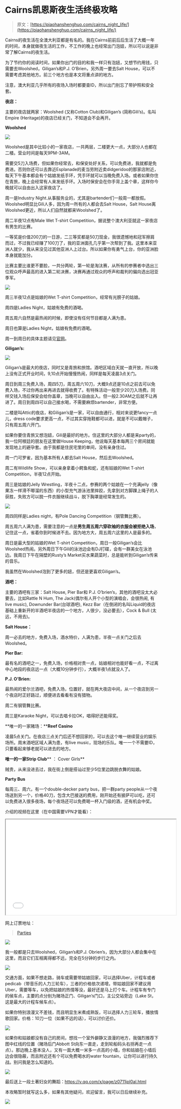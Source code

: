# Cairns凯恩斯夜生活终极攻略

> 原文：[https://piaohanshenghuo.com/cairns_night_life/](https://piaohanshenghuo.com/cairns_night_life/)

Cairns的夜生活在全澳大利亚都是有名的。我在Cairns前前后后生活了大概一年的时间，本身就做夜生活的工作，不工作的晚上也经常出门泡妞，所以可以说是非常了解Cairns的夜生活。

为了节约你的阅读时间，如果你出门的目的和我一样只有泡妞，又想节约用钱，只需要去Woolshed，Giligan’s和P.J. O’Brien，另外周一要去Salt House，可以不需要考虑其他地方。前三个地方也是本文将重点讲的地方。

注意，澳大利亚几乎所有的夜场入场时都要查ID，所以出门别忘了带护照和安全套。

**夜店：**

主要的夜店就两家：Woolshed (又称Cotton Club)和Giligan’s (简称Gili’s)。名叫Empire (Heritage)的夜店已经关门，不知道会不会再开。

**Woolshed**

![](img/2ae6d6a158c9de3afaa6b38d71342cd0.png)



Woolshed是其中比较小的一家夜店，一共两层，二楼更大一点，大部分人也都在二楼。营业时间是每天9PM-3AM。

需要交5刀入场费，但如果你经常去，和保安处好关系，可以免费进，我就都是免费进。否则你还可以去靠近Esplanade的麦当劳附近卖didgeridoo的那家店附近，每天下午基本都会有个姑娘发纸手环，凭手环就可以当晚免费入场。或者如果你住在青旅，晚上会经常有人来发纸手环。入场时保安会在你手背上盖个章，这样你今晚就可以自由出入这家夜店了。

周一是Industry Night.从事服务业的，尤其是bartender们一般周一都放假。Woolshed明显比Gili人多，因为周一所有的人都会去Salt House，Salt House离Woolshed更近，所以人们自然就都来Woolshed了。

周二半夜12点有Male Wet T-shirt Competition，据说整个澳大利亚就这一家夜店有男生的比赛。

一等奖是价值200刀的一日游，二三等奖都是50刀现金，我很遗憾地和冠军擦肩而过，不过我已经赚了100刀了，我的亚洲面孔几乎第一次帮到了我。这里本来亚洲人就少，我从来没见过其他亚洲人上过台。所以如果你有勇气上台，你的亚洲脸本身就能加分。

比赛主要比谁更不要脸，一共分两轮，第一轮是淘汰赛，从所有的参赛者中选出三位观众呼声最高的进入第二轮决赛，决赛再通过观众的呼声和裁判的偏向选出冠亚季军。

![](img/df176a735e5fbae690f0349db6b2fb37.png)



周三半夜12点是姑娘的Wet T-shirt Competition，经常有光膀子的姑娘。

周四是Ladies Night，姑娘有免费的酒喝。

周五周六自然是最热闹的时候，即使没有任何节目都是人满为患。

周日也算是Ladies Night，姑娘有免费的酒喝。

周一到周日的具体主题请见[官网](http://www.thewoolshed.com.au/party-seven-nights-a-week/)。

**Giligan’s:**

![](img/bd765f143bdbe3ff70d8cb9f92548a2c.png)



Giligan’s是最大的夜店，同时又是青旅和旅馆。酒吧区域白天就一直开放，所以晚上没有正式开业时间，9,10点开始慢慢热闹，同样是每天凌晨3点关门。

周日到周三免费入场，周四5刀，周五周六10刀，大概9点还是10点之前去可以免费入场，不过你再出来再进去就得收费了。有特殊活动一般至少20刀入场费。同样交钱入场后保安会给你盖章，当晚可以自由出入。但一般2.30AM之后就不让再进了。周日到周四可以自己接水喝，不需要麻烦bartender，非常方便。

二楼是叫Attic的夜店，和Giligan’s是一家，可以自由通行，相对来说更fancy一点儿，dress code要求更高一点，不过其实穿拖鞋都可以进，就是不可以戴帽子，只有周五周六开门。

如果你要住青旅又想泡妞，Gili是最好的地方。住这里的大部分人都是来party的，我一位阿根廷的朋友在这里做House Keeping，他说每天基本每两三个房间就能发现地上的避孕套。由于我都是住民宅里的单间，没有亲身住过。

周一门可罗雀，因为基本所有人都去Salt House，然后去Woolshed。

周二有Wildlife Show，可以亲身拿着小鳄鱼和蛇，还有姑娘的Wet T-shirt Competition，半夜12点开始。

周三是姑娘的Jelly Wrestling，半夜十二点，参赛的两个姑娘在一个充满jelly（像果冻一样滑不唧溜的东西）的小型充气游泳池里摔跤，先拿到对方脚踝上绳子的人获胜，失败方可以脱一件衣服继续战斗，脱下胸罩是经常发生的。

![](img/ce79aecc1e66d9ef1d87d82bbc536ba7.png)



周四同样是Ladies night，有Pole Dancing Competition（钢管舞比赛）。

周五周六人满为患，需要注意的一点是**男生周五周六穿砍袖的衣服会被拒绝入场**，记住这一点，省着你到时候进不去。因为地方大，周五周六这里的人是最多的。

周日是最大型的姑娘的Wet T-shirt Competition，周日一般Giligan’s会比Woolshed热闹。另外周日下午Gili的泳池边会有DJ打碟，会有一群美女在泳池边。我周日下午在隔壁的Rusty’s Market买水果蔬菜时，总是能听到Giligan’s传来的音乐。

我虽然在Woolshed泡到了更多的妞，但还是更喜欢Giligan’s。

**酒吧：**

主要的酒吧有三家：Salt House, Pier Bar和 P.J. O’brien’s，其他的酒吧没太大必要去，比如Rattle N Hum, The Jack(偶尔有人开个小型的演唱会，会很热闹, 有live music), Downunder Bar(台球酒吧), Kezz Bar（在倒闭的名叫Liquid的夜店基础上重新开的半酒吧半夜店的一个地方，人很少，没必要去），Cock & Bull (太远，不用去)。

**Salt House：**

周一必去的地方，免费入场，酒水特价，人满为患，半夜一点关门之后去Woolshed。

**Pier Bar:**

最有名的酒吧之一，免费入场，价格相对贵一点，姑娘相对也能好看一点，不过离中心地段的夜店远一点（大概10分钟步行），大概半夜1点就没人了。

**P.J. O’Brien:**

最热闹的爱尔兰酒吧，免费入场，位置好，就在两大夜店中间，从一个夜店到另一个夜店时正好路过，顺便进去看看有没有猎物。

周二有钢管舞比赛。

周三是Karaoke Night，可以去唱卡拉OK，唱得好还能得奖。

**唯一的一家赌场：****Reef Casino**

凌晨5点关门。在夜店三点关门后还不想回家的，可以去这个唯一继续营业的娱乐场所。周末酒吧区域人满为患，有live music，现场的乐队。唯一一个不需要ID，只要看起来够老就可以进去的地方。

**唯一的一家Strip Club**** ： Cover Girls**

贼贵，从来没进去过，我在街上倒是搭讪过至少5位里边跳脱衣舞的姑娘。

**Party Bus**

每周三、周六，有一个double-decker party bus，把一群party people从一个夜场送到另一个，价格40刀，包含大巴接送的费用，刚开始还有披萨可以吃，还可以免费进入很多夜场，每个夜场还可以免费喝一杯入门级的酒，还有机会中奖。

介绍的视频在这里（在中国需要VPN才能看）：

<iframe src="//www.youtube.com/embed/sgI9oucy-W0" width="560" height="314" allowfullscreen="allowfullscreen"></iframe>

网上订票地址：

> [Parties](http://www.ultimatepartycairns.com/parties/)

<iframe class="wp-embedded-content" sandbox="allow-scripts" security="restricted" style="position: absolute; clip: rect(1px, 1px, 1px, 1px);" src="https://www.ultimatepartycairns.com/parties/embed/#?secret=UwoSZe6dRd" data-secret="UwoSZe6dRd" width="600" height="338" title="“Parties” — Ultimate Party" frameborder="0" marginwidth="0" marginheight="0" scrolling="no"></iframe>

![](img/85350727a38de135e0e62e79b9ce1ca5.png)



我一般都是只去Woolshed，Giligan’s和P.J. Obrien’s，因为大部分人都会集中在这里，而且它们互相离得都不远，完全在5分钟的步行之内。

![](img/c1eb69a3b93c89fcb6661e5514accce7.png)



交通方面，如果不想走路，骑车或需要带姑娘回家，可以选择Uber，计程车或者pedicab（带音乐的人力三轮车），三者的价格依次递增。带姑娘回家不建议用Uber，需要等车，以免把姑娘的热情等没，最好还是马上打个车。计程车有专门的侯车点，主要的点分别为赌场正门、Giligan’s门口，主公交站旁边（Lake St，这是最大的计程车候车点）。

如果你特别浪漫又不差钱，而且明显生米煮成熟饭，可以选择人力三轮车，播放情歌回家。价格：10刀一位（如果不远的话），可以讨价还价。

![](img/8284bcb08c34666efd0e6d01c65dc26c.png)



如果你和姑娘都没有自己的房间，想找一个室外僻静又浪漫的地方，我强烈推荐下图中红线的位置（赌场后门Abbott St向东一直走，走到轮船码头右拐再走一点点）。那边晚上基本没人，又有一面大概一米多一点高的小墙，你和姑娘在小墙后边会很隐蔽，而且附近还有个可以免费喝水的water fountain，让你可以进行持久战。别问我是怎么知道的。

![](img/5f7d729c35a9ed8bc1b345b4bdced306.png)



最后送上一段土著妇女的舞蹈：https://v.qq.com/x/page/z0711jpl0al.html

本攻略暂时就写这么多，如果有其他疑问，欢迎留言，我可以日后继续补充。

![](img/253ab21a9c1e16853784357fbee5c563.png)

